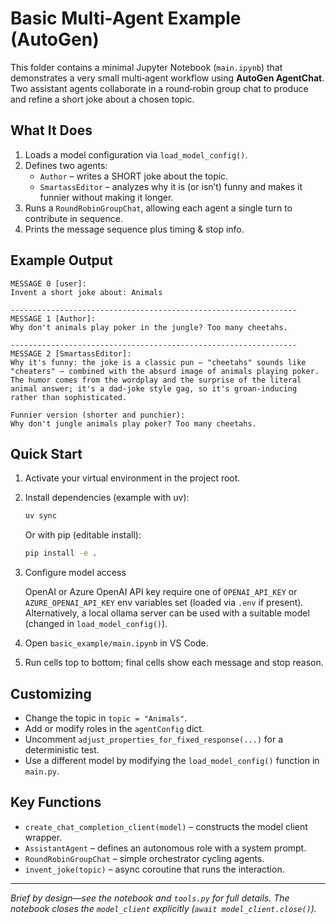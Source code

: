 # Basic Multi-Agent Example (AutoGen)

This folder contains a minimal Jupyter Notebook (`main.ipynb`) that demonstrates a very small multi‑agent workflow using **AutoGen AgentChat**. Two assistant agents collaborate in a round‑robin group chat to produce and refine a short joke about a chosen topic.

## What It Does

1. Loads a model configuration via `load_model_config()`.
2. Defines two agents:
   - `Author` – writes a SHORT joke about the topic.
   - `SmartassEditor` – analyzes why it is (or isn’t) funny and makes it funnier without making it longer.
3. Runs a `RoundRobinGroupChat`, allowing each agent a single turn to contribute in sequence.
4. Prints the message sequence plus timing & stop info.

## Example Output

```text
MESSAGE 0 [user]:
Invent a short joke about: Animals

----------------------------------------------------------------
MESSAGE 1 [Author]:
Why don't animals play poker in the jungle? Too many cheetahs.

----------------------------------------------------------------
MESSAGE 2 [SmartassEditor]:
Why it's funny: the joke is a classic pun — "cheetahs" sounds like "cheaters" — combined with the absurd image of animals playing poker. The humor comes from the wordplay and the surprise of the literal animal answer; it's a dad-joke style gag, so it's groan-inducing rather than sophisticated.

Funnier version (shorter and punchier):
Why don't jungle animals play poker? Too many cheetahs.
```

## Quick Start

1. Activate your virtual environment in the project root.
2. Install dependencies (example with uv):

   ```bash
   uv sync
   ```

   Or with pip (editable install):

   ```bash
   pip install -e .
   ```

3. Configure model access

    OpenAI or Azure OpenAI API key require one of `OPENAI_API_KEY` or `AZURE_OPENAI_API_KEY` env variables set (loaded via `.env` if present).
    Alternatively, a local ollama server can be used with a suitable model (changed in `load_model_config()`).

4. Open `basic_example/main.ipynb` in VS Code.
5. Run cells top to bottom; final cells show each message and stop reason.

## Customizing

- Change the topic in `topic = "Animals"`.
- Add or modify roles in the `agentConfig` dict.
- Uncomment `adjust_properties_for_fixed_response(...)` for a deterministic test.
- Use a different model by modifying the `load_model_config()` function in `main.py`.

## Key Functions

- `create_chat_completion_client(model)` – constructs the model client wrapper.
- `AssistantAgent` – defines an autonomous role with a system prompt.
- `RoundRobinGroupChat` – simple orchestrator cycling agents.
- `invent_joke(topic)` – async coroutine that runs the interaction.

---

*Brief by design—see the notebook and `tools.py` for full details. The notebook closes the `model_client` explicitly (`await model_client.close()`).*
